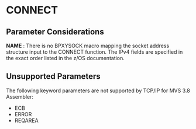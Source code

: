 CONNECT
=======

Parameter Considerations
------------------------

**NAME**
:   There is no BPXYSOCK macro mapping the socket address structure
    input to the CONNECT function. The IPv4 fields are specified in the
    exact order listed in the z/OS documentation.

Unsupported Parameters
----------------------

The following keyword parameters are not supported by TCP/IP for MVS 3.8
Assembler:

-   ECB
-   ERROR
-   REQAREA
